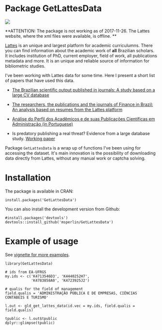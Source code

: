 # Package GetLattesData

[![](http://cranlogs.r-pkg.org/badges/GetLattesData)](https://CRAN.R-project.org/package=GetLattesData)

**ATTENTION: The package is not working as of 2017-11-26. The Lattes website, where the xml files were available, is offline. **

[Lattes](http://lattes.cnpq.br/) is an unique and largest platform for academic curriculumns. There you can find information about the academic work of **all** Brazilian scholars. It includes institution of PhD, current employer, field of work, all publications metadata and more. It is an unique and reliable source of information for bibliometric studies. 

I've been working with Lattes data for some time. Here I present a short list of papers that have used this data.

-  [The Brazilian scientific output published in journals: A study based on a large CV database](http://www.sciencedirect.com/science/article/pii/S1751157716301559)

- [The researchers, the publications and the journals of Finance in Brazil: An analysis based on resumes from the Lattes platform](http://bibliotecadigital.fgv.br/ojs/index.php/rbfin/article/view/47157)    

- [Análise do Perfil dos Acadêmicos e de suas Publicações Científicas em Administração (in Portuguese)](http://www.scielo.br/scielo.php?script=sci_arttext&pid=S1415-65552017000100062)

- Is predatory publishing a real threat? Evidence from a large database study. [Working paper](https://www.dropbox.com/s/9xcuc8z64fntxob/PredatoryPublishing_v2.pdf?dl=0)

Package `GetLattesData` is a wrap up of functions I've been using for accessing the dataset. It's main innovation is the possibility of downloading data directly from Lattes, without any manual work or captcha solving. 

# Installation

The package is available in CRAN:

```
install.packages('GetLattesData')
```
  
You can also install the development version from Github:

```
#install.packages('devtools')
devtools::install_github('msperlin/GetLattesData')
```

# Example of usage 

See [vignette for more examples](https://CRAN.R-project.org/package=GetLattesData).

```
library(GetLattesData)

# ids from EA-UFRGS
my.ids <- c('K4713546D3', 'K4440252H7', 
            'K4783858A0', 'K4723925J2')

# qualis for the field of management
field.qualis = 'ADMINISTRAÇÃO PÚBLICA E DE EMPRESAS, CIÊNCIAS CONTÁBEIS E TURISMO'

l.out <- gld_get_lattes_data(id.vec = my.ids, field.qualis = field.qualis)

tpublic <- l.out$tpublic
dplyr::glimpse(tpublic)
```
